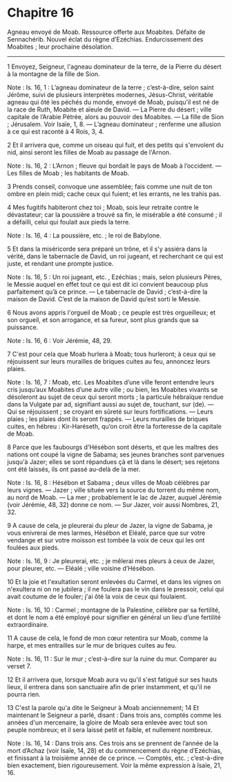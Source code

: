 # Chapitre 16

Agneau envoyé de Moab.
Ressource offerte aux Moabites.
Défaite de Sennachérib.
Nouvel éclat du règne d’Ezéchias.
Endurcissement des Moabites ; leur prochaine désolation.

***

1 Envoyez, Seigneur, l'agneau dominateur de la terre, de la Pierre du désert à la montagne de la fille de Sion.

<span class="bible-note">Note : </span> Is. 16, 1 : L’agneau dominateur de la terre ; c’est-à-dire, selon saint Jérôme, suivi de plusieurs interprètes modernes, Jésus-Christ, véritable agneau qui ôté les péchés du monde, envoyé de Moab, puisqu’il est né de la race de Ruth, Moabite et aïeule de David. ― La Pierre du désert ; ville capitale de l’Arabie Pétrée, alors au pouvoir des Moabites. ― La fille de Sion ; Jérusalem. Voir Isaïe, 1, 8. ― L’agneau dominateur ; renferme une allusion à ce qui est raconté à 4 Rois, 3, 4.

2 Et il arrivera que, comme un oiseau qui fuit, et des petits qui s'envolent du nid, ainsi seront les filles de Moab au passage de l'Arnon.

<span class="bible-note">Note : </span> Is. 16, 2 : L’Arnon ; fleuve qui bordait le pays de Moab à l’occident. ― Les filles de Moab ; les habitants de Moab.

3 Prends conseil, convoque une assemblée; fais comme une nuit de ton ombre en plein midi; cache ceux qui fuient; et les errants, ne les trahis pas.


4 Mes fugitifs habiteront chez toi ; Moab, sois leur retraite contre le dévastateur; car la poussière a trouvé sa fin, le misérable a été consumé ; il a défailli, celui qui foulait aux pieds la terre.

<span class="bible-note">Note : </span> Is. 16, 4 : La poussière, etc. ; le roi de Babylone.

5 Et dans la miséricorde sera préparé un trône, et il s'y assiéra dans la vérité, dans le tabernacle de David, un roi jugeant, et recherchant ce qui est juste, et rendant une prompte justice.

<span class="bible-note">Note : </span> Is. 16, 5 : Un roi jugeant, etc. , Ezéchias ; mais, selon plusieurs Pères, le Messie auquel en effet tout ce qui est dit ici convient beaucoup plus parfaitement qu’à ce prince. ― Le tabernacle de David ; c’est-à-dire la maison de David. C’est de la maison de David qu’est sorti le Messie.


6 Nous avons appris l'orgueil de Moab ; ce peuple est très orgueilleux; et son orgueil, et son arrogance, et sa fureur, sont plus grands que sa puissance.

<span class="bible-note">Note : </span> Is. 16, 6 : Voir Jérémie, 48, 29.

7 C'est pour cela que Moab hurlera à Moab; tous hurleront; à ceux qui se réjouissent sur leurs murailles de briques cuites au feu, annoncez leurs plaies.

<span class="bible-note">Note : </span> Is. 16, 7 : Moab, etc. Les Moabites d’une ville feront entendre leurs cris jusqu’aux Moabites d’une autre ville ; ou bien, les Moabites vivants se désoleront au sujet de ceux qui seront morts ; la particule hébraïque rendue dans la Vulgate par ad, signifiant aussi au sujet de, touchant, sur (de). ― Qui se réjouissent ; se croyant en sûreté sur leurs fortifications. ― Leurs plaies ; les plaies dont ils seront frappés. ― Leurs murailles de briques cuites, en hébreu : Kir-Haréseth, qu’on croit être la forteresse de la capitale de Moab.

8 Parce que les faubourgs d'Hésébon sont déserts, et que les maîtres des nations ont coupé la vigne de Sabama; ses jeunes branches sont parvenues jusqu'à Jazer; elles se sont répandues çà et là dans le désert; ses rejetons ont été laissés, ils ont passé au-delà de la mer.

<span class="bible-note">Note : </span> Is. 16, 8 : Hésébon et Sabama ; deux villes de Moab célèbres par leurs vignes. ― Jazer ; ville située vers la source du torrent du même nom, au nord de Moab. ― La mer ; probablement le lac de Jazer, auquel Jérémie (voir Jérémie, 48, 32) donne ce nom. ― Sur Jazer, voir aussi Nombres, 21, 32.


9 A cause de cela, je pleurerai du pleur de Jazer, la vigne de Sabama, je vous enivrerai de mes larmes, Hésébon et Eléalé, parce que sur votre vendange et sur votre moisson est tombée la voix de ceux qui les ont foulées aux pieds.

<span class="bible-note">Note : </span> Is. 16, 9 : Je pleurerai, etc. ; je mêlerai mes pleurs à ceux de Jazer, pour pleurer, etc. ― Eléalé ; ville voisine d’Hésébon.

10 Et la joie et l'exultation seront enlevées du Carmel, et dans les vignes on n'exultera ni on ne jubilera ; il ne foulera pas le vin dans le pressoir, celui qui avait coutume de le fouler; j'ai ôté la voix de ceux qui foulaient.

<span class="bible-note">Note : </span> Is. 16, 10 : Carmel ; montagne de la Palestine, célèbre par sa fertilité, et dont le nom a été employé pour signifier en général un lieu d’une fertilité extraordinaire.

11 A cause de cela, le fond de mon cœur retentira sur Moab, comme la harpe, et mes entrailles sur le mur de briques cuites au feu.

<span class="bible-note">Note : </span> Is. 16, 11 : Sur le mur ; c’est-à-dire sur la ruine du mur. Comparer au verset 7.


12 Et il arrivera que, lorsque Moab aura vu qu'il s'est fatigué sur ses hauts lieux, il entrera dans son sanctuaire afin de prier instamment, et qu'il ne pourra rien.


13 C'est la parole qu'a dite le Seigneur à Moab anciennement; 14 Et maintenant le Seigneur a parlé, disant : Dans trois ans, comptés comme les années d'un mercenaire, la gloire de Moab sera enlevée avec tout son peuple nombreux; et il sera laissé petit et faible, et nullement nombreux.

<span class="bible-note">Note : </span> Is. 16, 14 : Dans trois ans. Ces trois ans se prennent de l’année de la mort d’Achaz (voir Isaïe, 14, 28) et du commencement du règne d’Ezéchias, et finissant à la troisième année de ce prince. ― Comptés, etc. ; c’est-à-dire bien exactement, bien rigoureusement. Voir la même expression à Isaïe, 21, 16.

